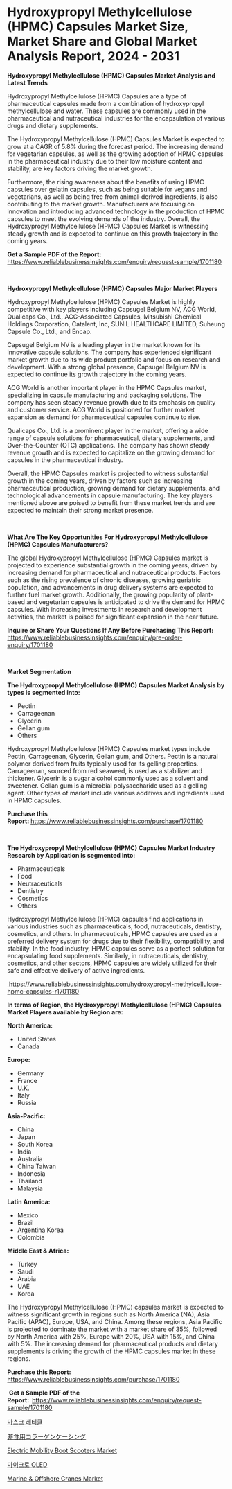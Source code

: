 <p><h1>Hydroxypropyl Methylcellulose (HPMC) Capsules Market Size, Market Share and Global Market Analysis Report, 2024 - 2031</h1></p><p><strong>Hydroxypropyl Methylcellulose (HPMC) Capsules Market Analysis and Latest Trends</strong></p>
<p><p>Hydroxypropyl Methylcellulose (HPMC) Capsules are a type of pharmaceutical capsules made from a combination of hydroxypropyl methylcellulose and water. These capsules are commonly used in the pharmaceutical and nutraceutical industries for the encapsulation of various drugs and dietary supplements.</p><p>The Hydroxypropyl Methylcellulose (HPMC) Capsules Market is expected to grow at a CAGR of 5.8% during the forecast period. The increasing demand for vegetarian capsules, as well as the growing adoption of HPMC capsules in the pharmaceutical industry due to their low moisture content and stability, are key factors driving the market growth.</p><p>Furthermore, the rising awareness about the benefits of using HPMC capsules over gelatin capsules, such as being suitable for vegans and vegetarians, as well as being free from animal-derived ingredients, is also contributing to the market growth. Manufacturers are focusing on innovation and introducing advanced technology in the production of HPMC capsules to meet the evolving demands of the industry. Overall, the Hydroxypropyl Methylcellulose (HPMC) Capsules Market is witnessing steady growth and is expected to continue on this growth trajectory in the coming years.</p></p>
<p><strong>Get a Sample PDF of the Report:&nbsp;</strong> <a href="https://www.reliablebusinessinsights.com/enquiry/request-sample/1701180">https://www.reliablebusinessinsights.com/enquiry/request-sample/1701180</a></p>
<p>&nbsp;</p>
<p><strong>Hydroxypropyl Methylcellulose (HPMC) Capsules Major Market Players</strong></p>
<p><p>Hydroxypropyl Methylcellulose (HPMC) Capsules Market is highly competitive with key players including Capsugel Belgium NV, ACG World, Qualicaps Co., Ltd., ACG-Associated Capsules, Mitsubishi Chemical Holdings Corporation, Catalent, Inc, SUNIL HEALTHCARE LIMITED, Suheung Capsule Co., Ltd., and Encap.</p><p>Capsugel Belgium NV is a leading player in the market known for its innovative capsule solutions. The company has experienced significant market growth due to its wide product portfolio and focus on research and development. With a strong global presence, Capsugel Belgium NV is expected to continue its growth trajectory in the coming years.</p><p>ACG World is another important player in the HPMC Capsules market, specializing in capsule manufacturing and packaging solutions. The company has seen steady revenue growth due to its emphasis on quality and customer service. ACG World is positioned for further market expansion as demand for pharmaceutical capsules continue to rise.</p><p>Qualicaps Co., Ltd. is a prominent player in the market, offering a wide range of capsule solutions for pharmaceutical, dietary supplements, and Over-the-Counter (OTC) applications. The company has shown steady revenue growth and is expected to capitalize on the growing demand for capsules in the pharmaceutical industry.</p><p>Overall, the HPMC Capsules market is projected to witness substantial growth in the coming years, driven by factors such as increasing pharmaceutical production, growing demand for dietary supplements, and technological advancements in capsule manufacturing. The key players mentioned above are poised to benefit from these market trends and are expected to maintain their strong market presence.</p></p>
<p>&nbsp;</p>
<p><strong>What Are The Key Opportunities For Hydroxypropyl Methylcellulose (HPMC) Capsules Manufacturers?</strong></p>
<p><p>The global Hydroxypropyl Methylcellulose (HPMC) Capsules market is projected to experience substantial growth in the coming years, driven by increasing demand for pharmaceutical and nutraceutical products. Factors such as the rising prevalence of chronic diseases, growing geriatric population, and advancements in drug delivery systems are expected to further fuel market growth. Additionally, the growing popularity of plant-based and vegetarian capsules is anticipated to drive the demand for HPMC capsules. With increasing investments in research and development activities, the market is poised for significant expansion in the near future.</p></p>
<p><strong>Inquire or Share Your Questions If Any Before Purchasing This Report:</strong> <a href="https://www.reliablebusinessinsights.com/enquiry/pre-order-enquiry/1701180">https://www.reliablebusinessinsights.com/enquiry/pre-order-enquiry/1701180</a></p>
<p>&nbsp;</p>
<p><strong>Market Segmentation</strong></p>
<p><strong>The Hydroxypropyl Methylcellulose (HPMC) Capsules Market Analysis by types is segmented into:</strong></p>
<p><ul><li>Pectin</li><li>Carrageenan</li><li>Glycerin</li><li>Gellan gum</li><li>Others</li></ul></p>
<p><p>Hydroxypropyl Methylcellulose (HPMC) Capsules market types include Pectin, Carrageenan, Glycerin, Gellan gum, and Others. Pectin is a natural polymer derived from fruits typically used for its gelling properties. Carrageenan, sourced from red seaweed, is used as a stabilizer and thickener. Glycerin is a sugar alcohol commonly used as a solvent and sweetener. Gellan gum is a microbial polysaccharide used as a gelling agent. Other types of market include various additives and ingredients used in HPMC capsules.</p></p>
<p><strong>Purchase this Report:&nbsp;</strong><a href="https://www.reliablebusinessinsights.com/purchase/1701180">https://www.reliablebusinessinsights.com/purchase/1701180</a></p>
<p>&nbsp;</p>
<p><strong>The Hydroxypropyl Methylcellulose (HPMC) Capsules Market Industry Research by Application is segmented into:</strong></p>
<p><ul><li>Pharmaceuticals</li><li>Food</li><li>Neutraceuticals</li><li>Dentistry</li><li>Cosmetics</li><li>Others</li></ul></p>
<p><p>Hydroxypropyl Methylcellulose (HPMC) capsules find applications in various industries such as pharmaceuticals, food, nutraceuticals, dentistry, cosmetics, and others. In pharmaceuticals, HPMC capsules are used as a preferred delivery system for drugs due to their flexibility, compatibility, and stability. In the food industry, HPMC capsules serve as a perfect solution for encapsulating food supplements. Similarly, in nutraceuticals, dentistry, cosmetics, and other sectors, HPMC capsules are widely utilized for their safe and effective delivery of active ingredients.</p></p>
<p><a href="https://www.reliablebusinessinsights.com/hydroxypropyl-methylcellulose-hpmc-capsules-r1701180">&nbsp;https://www.reliablebusinessinsights.com/hydroxypropyl-methylcellulose-hpmc-capsules-r1701180</a></p>
<p><strong>In terms of Region, the Hydroxypropyl Methylcellulose (HPMC) Capsules Market Players available by Region are:</strong></p>
<p>
    <p> <strong> North America: </strong>
        <ul>
            <li>United States</li>
            <li>Canada</li>
        </ul>
        </p> 
    <p> <strong> Europe: </strong>
        <ul>
            <li>Germany</li>
            <li>France</li>
            <li>U.K.</li>
            <li>Italy</li>
            <li>Russia</li>
        </ul>
        </p> 
    <p> <strong> Asia-Pacific: </strong>
        <ul>
            <li>China</li>
            <li>Japan</li>
            <li>South Korea</li>
            <li>India</li>
            <li>Australia</li>
            <li>China Taiwan</li>
            <li>Indonesia</li>
            <li>Thailand</li>
            <li>Malaysia</li>
        </ul>
        </p> 
    <p> <strong> Latin America: </strong>
        <ul>
            <li>Mexico</li>
            <li>Brazil</li>
            <li>Argentina Korea</li>
            <li>Colombia</li>
        </ul>
        </p> 
    <p> <strong> Middle East & Africa: </strong>
        <ul>
            <li>Turkey</li>
            <li>Saudi</li>
            <li>Arabia</li>
            <li>UAE</li>
            <li>Korea</li>
        </ul>
    </p>
    </p>
<p><p>The Hydroxypropyl Methylcellulose (HPMC) capsules market is expected to witness significant growth in regions such as North America (NA), Asia Pacific (APAC), Europe, USA, and China. Among these regions, Asia Pacific is projected to dominate the market with a market share of 35%, followed by North America with 25%, Europe with 20%, USA with 15%, and China with 5%. The increasing demand for pharmaceutical products and dietary supplements is driving the growth of the HPMC capsules market in these regions.</p></p>
<p><strong>Purchase this Report: </strong><a href="https://www.reliablebusinessinsights.com/purchase/1701180">https://www.reliablebusinessinsights.com/purchase/1701180</a></p>
<p>&nbsp;<strong>Get a Sample PDF of the Report:&nbsp;&nbsp;</strong><a href="https://www.reliablebusinessinsights.com/enquiry/request-sample/1701180">https://www.reliablebusinessinsights.com/enquiry/request-sample/1701180</a></p>
<p><strong></strong></p>
<p><p><a href="https://github.com/CliftonFisher9067/Market-Research-Report-List-2/blob/main/4736063122847.md">마스크 레티클</a></p><p><a href="https://github.com/CieloStamm/Market-Research-Report-List-1/blob/main/2665751124884.md">非食用コラーゲンケーシング</a></p><p><a href="https://github.com/ZackaryHalvorson2023/Market-Research-Report-List-1/blob/main/electric-mobility-boot-scooters-market.md">Electric Mobility Boot Scooters Market</a></p><p><a href="https://github.com/fernandotryO5lson96765/Market-Research-Report-List-2/blob/main/7739446122848.md">마이크로 OLED</a></p><p><a href="https://github.com/santosh758595/Market-Research-Report-List-4/blob/main/marine-offshore-cranes-market.md">Marine & Offshore Cranes Market</a></p></p>